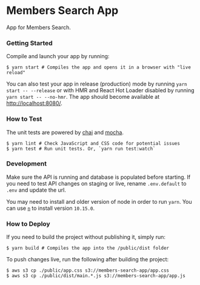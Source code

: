 # Members Search App

App for Members Search.

### Getting Started

Compile and launch your app by running:

```shell
$ yarn start # Compiles the app and opens it in a browser with "live reload"
```

You can also test your app in release (production) mode by running `yarn start -- --release` or
with HMR and React Hot Loader disabled by running `yarn start -- --no-hmr`. The app should become
available at [http://localhost:8080/](http://localhost:8080/).


### How to Test

The unit tests are powered by [chai](http://chaijs.com/) and [mocha](http://mochajs.org/).

```shell
$ yarn lint # Check JavaScript and CSS code for potential issues
$ yarn test # Run unit tests. Or, `yarn run test:watch`
```

### Development

Make sure the API is running and database is populated before starting. If you need to test API changes on staging or live, rename `.env.default` to `.env` and update the url.

You may need to install and older version of node in order to run `yarn`.  You can use [`n`](https://www.npmjs.com/package/n) to install version `10.15.0`.


### How to Deploy

If you need to build the project without publishing it, simply run:

```shell
$ yarn build # Compiles the app into the /public/dist folder
```

To push changes live, run the following after building the project:

```shell
$ aws s3 cp ./public/app.css s3://members-search-app/app.css
$ aws s3 cp ./public/dist/main.*.js s3://members-search-app/app.js
```